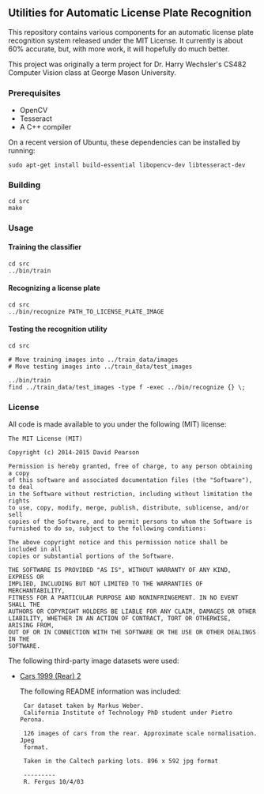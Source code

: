 ## Utilities for Automatic License Plate Recognition ##

This repository contains various components for an automatic license plate recognition system released under the MIT License. It currently is about 60% accurate, but, with more work, it will hopefully do much better.

This project was originally a term project for Dr. Harry Wechsler's CS482 Computer Vision class at George Mason University.

### Prerequisites ###

* OpenCV
* Tesseract
* A C++ compiler

On a recent version of Ubuntu, these dependencies can be installed by running:

	sudo apt-get install build-essential libopencv-dev libtesseract-dev

### Building ###

	cd src
	make

### Usage ###

#### Training the classifier ####

	cd src
	../bin/train

#### Recognizing a license plate ####

	cd src
	../bin/recognize PATH_TO_LICENSE_PLATE_IMAGE

#### Testing the recognition utility ####

	cd src

	# Move training images into ../train_data/images
	# Move testing images into ../train_data/test_images

	../bin/train
	find ../train_data/test_images -type f -exec ../bin/recognize {} \;

### License ###

All code is made available to you under the following (MIT) license:

	The MIT License (MIT)

	Copyright (c) 2014-2015 David Pearson

	Permission is hereby granted, free of charge, to any person obtaining a copy
	of this software and associated documentation files (the "Software"), to deal
	in the Software without restriction, including without limitation the rights
	to use, copy, modify, merge, publish, distribute, sublicense, and/or sell
	copies of the Software, and to permit persons to whom the Software is
	furnished to do so, subject to the following conditions:

	The above copyright notice and this permission notice shall be included in all
	copies or substantial portions of the Software.

	THE SOFTWARE IS PROVIDED "AS IS", WITHOUT WARRANTY OF ANY KIND, EXPRESS OR
	IMPLIED, INCLUDING BUT NOT LIMITED TO THE WARRANTIES OF MERCHANTABILITY,
	FITNESS FOR A PARTICULAR PURPOSE AND NONINFRINGEMENT. IN NO EVENT SHALL THE
	AUTHORS OR COPYRIGHT HOLDERS BE LIABLE FOR ANY CLAIM, DAMAGES OR OTHER
	LIABILITY, WHETHER IN AN ACTION OF CONTRACT, TORT OR OTHERWISE, ARISING FROM,
	OUT OF OR IN CONNECTION WITH THE SOFTWARE OR THE USE OR OTHER DEALINGS IN THE
	SOFTWARE.

The following third-party image datasets were used:

* [Cars 1999 (Rear) 2](http://www.vision.caltech.edu/html-files/archive.html)

   The following README information was included:

       Car dataset taken by Markus Weber.
       California Institute of Technology PhD student under Pietro Perona.

       126 images of cars from the rear. Approximate scale normalisation. Jpeg
       format.

       Taken in the Caltech parking lots. 896 x 592 jpg format

       ---------
       R. Fergus 10/4/03